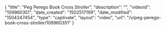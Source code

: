 {
    "title": "Peg Perego Book Cross Stroller",
    "description": "",
    "videoid": "109960351",
    "date_created": "1502517199",
    "date_modified": "1504247454",
    "type": "captivate",
    "layout": "video",
    "url": "\/v\/peg-perego-book-cross-stroller\/109960351"
}